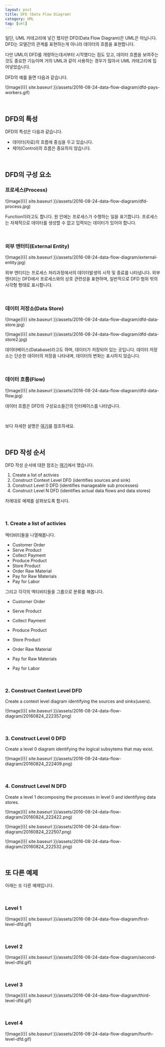 ```yaml
---
layout: post
title: DFD (Data Flow Diagram)
category: UML
tag: [uml]
---
```


일단, UML 카테고리에 넣긴 했지만 DFD(Data Flow Diagram)은 
UML은 아닙니다. DFD는 모델간의 관계를 표현하는게 아니라 데이터의 흐름을 표현합니다. 

다만 UML이 DFD를 개량하는데서부터 시작했다는 점도 있고, 데이터 흐름을
보여주는 것도 중요한 기능이며 거의 UML과 같이 사용하는 경우가 많아서
UML 카테고리에 집어넣었습니다.

DFD의 예를 들면 다음과 같습니다.

![Image]({{ site.baseurl }}/assets/2016-08-24-data-flow-diagram/dfd-pays-workers.gif) 

<br>

## DFD의 특성

DFD의 특성은 다음과 같습니다.

* 데이터(자료)의 흐름에 중심을 두고 있습니다.
* 제어(Control)의 흐름은 중요하지 않습니다.

<br>

## DFD의 구성 요소

### 프로세스(Process)

![Image]({{ site.baseurl }}/assets/2016-08-24-data-flow-diagram/dfd-process.jpg) 

Function이라고도 합니다. 원 안에는 프로세스가 수행하는 일을 표기합니다.
프로세스는 자체적으로 데이터를 생성할 수 없고 입력되는 데이터가 있어야 
합니다.

<br>

### 외부 엔터티(External Entity)

![Image]({{ site.baseurl }}/assets/2016-08-24-data-flow-diagram/external-entity.jpg) 

외부 엔티티는 프로세스 처리과정에서의 데이터발생의 시작 및 종료를 나타냅니다.
외부 엔티티는 DFD에서 프로세스와의 상호 관련성을 표현하며, 일반적으로 DFD 범위 밖의 사각형 형태로 표시합니다. 

<br>

### 데이터 저장소(Data Store)

![Image]({{ site.baseurl }}/assets/2016-08-24-data-flow-diagram/dfd-data-store.jpg) 

![Image]({{ site.baseurl }}/assets/2016-08-24-data-flow-diagram/dfd-data-store2.jpg) 

데이터베이스(Database)라고도 하며, 데이터가 저장되어 있는 곳입니다.
데이터 저장소는 단순한 데이터의 저장을 나타내며, 데이터의 변화는 표시하지 않습니다.

<br>

### 데이터 흐름(Flow)

![Image]({{ site.baseurl }}/assets/2016-08-24-data-flow-diagram/dfd-data-flow.jpg) 

데이터 흐름은 DFD의 구성요소들간의 인터페이스를 나타냅니다.

<br>

보다 자세한 설명은 [여기](http://kinzz.com/resources/articles/116-data-flow-diagram?showall=1)를 참조하세요.

<br>

## DFD 작성 순서

DFD 작성 순서에 대한 참조는 [여기](http://www.slideshare.net/mohit4192/dfd-examples)에서 했습니다.

1. Create a list of activies
2. Construct Context Level DFD
(identifies sources and sink)
3. Construct Level 0 DFD
(identifies manageable sub processes)
4. Construct Level N DFD
(identifies actual data flows and data stores)

차례대로 예제를 살펴보도록 합시다.

<br>

### 1. Create a list of activies

액티비티들을 나열해봅니다.

* Customer Order
* Serve Product
* Collect Payment
* Produce Product
* Store Product
* Order Raw Material
* Pay for Raw Materials
* Pay for Labor

그리고 각각의 액티비티들을 그룹으로 분류를 해봅니다.

* Customer Order
* Serve Product
* Collect Payment

* Produce Product
* Store Product

* Order Raw Material
* Pay for Raw Materials

* Pay for Labor

<br>

### 2. Construct Context Level DFD

Create a context level diagram identifying the sources and sinks(users).

![Image]({{ site.baseurl }}/assets/2016-08-24-data-flow-diagram/20160824_222357.png) 



<br>

### 3. Construct Level 0 DFD

Create a level 0 diagram identifying the logical subsytems that may exist.


![Image]({{ site.baseurl }}/assets/2016-08-24-data-flow-diagram/20160824_222409.png) 


<br>

### 4. Construct Level N DFD

Create a level 1 decomposing the processes in level 0 and identifying data stores.

![Image]({{ site.baseurl }}/assets/2016-08-24-data-flow-diagram/20160824_222422.png) 

![Image]({{ site.baseurl }}/assets/2016-08-24-data-flow-diagram/20160824_222507.png) 

![Image]({{ site.baseurl }}/assets/2016-08-24-data-flow-diagram/20160824_222532.png) 

<br>

## 또 다른 예제

아래는 또 다른 예제입니다. 

<br>

### Level 1

![Image]({{ site.baseurl }}/assets/2016-08-24-data-flow-diagram/first-level-dfd.gif) 

<br>

### Level 2

![Image]({{ site.baseurl }}/assets/2016-08-24-data-flow-diagram/second-level-dfd.gif) 

<br>

### Level 3

![Image]({{ site.baseurl }}/assets/2016-08-24-data-flow-diagram/third-level-dfd.gif) 

<br>

### Level 4

![Image]({{ site.baseurl }}/assets/2016-08-24-data-flow-diagram/fourth-level-dfd.gif) 